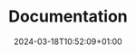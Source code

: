 ---
weight: 1
title: "Documentation"
description: "Welcome! Start at Documentation Overview to see the best order to navigate through the docs"
icon: "icon/svg/description.svg"
date: "2024-03-18T10:52:09+01:00"
lastmod: "2024-03-18T10:52:09+01:00"
draft: false
toc: true
---